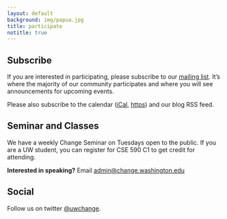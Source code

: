 ```yaml
---
layout: default
background: img/papua.jpg
title: participate
notitle: true
---
```


<h2>Subscribe</h2>

If you are interested in participating, please subscribe to our <a
href="https://dubber.cs.washington.edu/mailman/listinfo/change">
mailing list</a>.  It’s where the majority of our community
participates and where you will see announcements for upcoming events.

Please also subscribe to the calendar (<a href="https://calendar.google.com/calendar/ical/uwchange%40gmail.com/public/basic.ics">iCal</a>,
<a href="https://calendar.google.com/calendar/embed?src=uwchange%40gmail.com&amp;ctz=America%2FLos_Angeles">https</a>)
and our blog RSS feed.

<h2>Seminar and Classes</h2>

We have a weekly Change Seminar on Tuesdays open to the public. If you
are a UW student, you can register for CSE 590 C1 to get credit for
attending.

<b>Interested in speaking?</b>
Email <a href="mailto:admin@change.washington.edu">admin@change.washington.edu</a>

<h2>Social</h2>
Follow us on twitter <a href="https://twitter.com/uwchange">@uwchange</a>.

<!--
<h2>Share the Change Community</h2>

Part of what makes Change special is how quickly we’ve grown via word
of mouth. If you know others who would be interested in what we do,
please point them to this website. If it helps, download and use our
logo.
-->


